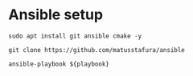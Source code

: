 # Ansible setup

```shell
sudo apt install git ansible cmake -y
```

```shell
git clone https://github.com/matusstafura/ansible
```

```shell
ansible-playbook ${playbook}
```
